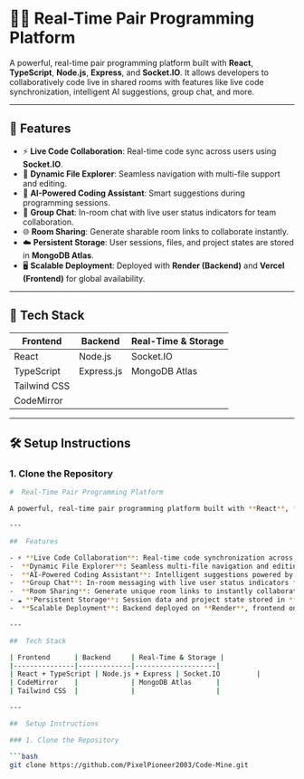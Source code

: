 # 🧑‍💻 Real-Time Pair Programming Platform

A powerful, real-time pair programming platform built with **React**, **TypeScript**, **Node.js**, **Express**, and **Socket.IO**. It allows developers to collaboratively code live in shared rooms with features like live code synchronization, intelligent AI suggestions, group chat, and more.

---

## 🚀 Features

- ⚡ **Live Code Collaboration**: Real-time code sync across users using **Socket.IO**.
- 📁 **Dynamic File Explorer**: Seamless navigation with multi-file support and editing.
- 🤖 **AI-Powered Coding Assistant**: Smart suggestions during programming sessions.
- 💬 **Group Chat**: In-room chat with live user status indicators for team collaboration.
- 🌐 **Room Sharing**: Generate sharable room links to collaborate instantly.
- ☁️ **Persistent Storage**: User sessions, files, and project states are stored in **MongoDB Atlas**.
- 🖥️ **Scalable Deployment**: Deployed with **Render (Backend)** and **Vercel (Frontend)** for global availability.

---

## 🧰 Tech Stack

| Frontend     | Backend       | Real-Time & Storage |
|--------------|---------------|----------------------|
| React        | Node.js       | Socket.IO            |
| TypeScript   | Express.js    | MongoDB Atlas        |
| Tailwind CSS |               |                      |
| CodeMirror   |               |                      |

---

## 🛠️ Setup Instructions

### 1. Clone the Repository

```bash
# ‍ Real‑Time Pair Programming Platform

A powerful, real‑time pair programming platform built with **React**, **TypeScript**, **Node.js**, **Express**, **Socket.IO**, and **CodeMirror**. It enables developers to collaboratively code live in shared rooms with features like live code synchronization, intelligent AI suggestions, group chat, and more.

---

##  Features

- ⚡ **Live Code Collaboration**: Real-time code synchronization across users using **Socket.IO**  
-  **Dynamic File Explorer**: Seamless multi-file navigation and editing  
-  **AI‑Powered Coding Assistant**: Intelligent suggestions powered by AI during sessions  
-  **Group Chat**: In-room messaging with live user status indicators for teamwork  
-  **Room Sharing**: Generate unique room links to instantly collaborate  
- ☁️ **Persistent Storage**: Session data and project state stored in **MongoDB Atlas**  
-  **Scalable Deployment**: Backend deployed on **Render**, frontend on **Vercel** for global access  

---

##  Tech Stack

| Frontend      | Backend     | Real-Time & Storage |
|---------------|-------------|--------------------|
| React + TypeScript | Node.js + Express | Socket.IO         |
| CodeMirror    |             | MongoDB Atlas      |
| Tailwind CSS  |             |                    |

---

##  Setup Instructions

### 1. Clone the Repository

```bash
git clone https://github.com/PixelPioneer2003/Code-Mine.git
